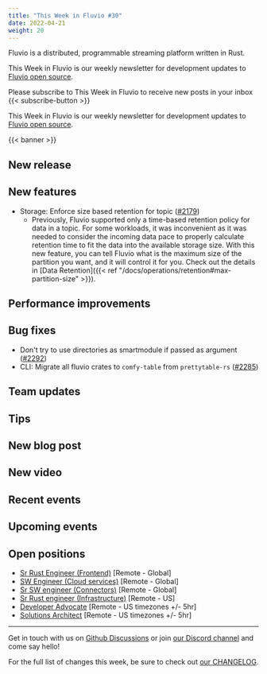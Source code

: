 ```yaml
---
title: "This Week in Fluvio #30"
date: 2022-04-21
weight: 20
---
```

Fluvio is a distributed, programmable streaming platform written in Rust.

This Week in Fluvio is our weekly newsletter for development updates to [Fluvio open source].

Please subscribe to This Week in Fluvio to receive new posts in your inbox
{{< subscribe-button >}}

This Week in Fluvio is our weekly newsletter for development updates to [Fluvio open source].

{{< banner >}}


## New release

## New features
* Storage: Enforce size based retention for topic ([#2179](https://github.com/infinyon/fluvio/issues/2179))
  * Previously, Fluvio supported only a time-based retention policy for data in a topic. For some workloads, it was inconvenient as it was needed to consider the incoming data pace to properly calculate retention time to fit the
  data into the available storage size. With this new feature, you can tell Fluvio what is the maximum size of the
  partition you want, and it will control it for you. Check out the details in
  [Data Retention]({{< ref "/docs/operations/retention#max-partition-size" >}}).

## Performance improvements

## Bug fixes
* Don't try to use directories as smartmodule if passed as argument ([#2292](https://github.com/infinyon/fluvio/issues/2292))
* CLI: Migrate all fluvio crates to `comfy-table` from `prettytable-rs` ([#2285](https://github.com/infinyon/fluvio/issues/2263))

## Team updates

## Tips

## New blog post

## New video

## Recent events

## Upcoming events

## Open positions
* [Sr Rust Engineer (Frontend)](https://www.infinyon.com/careers/cloud-ui-engineer-senior-level) [Remote - Global]
* [SW Engineer (Cloud services)](https://www.infinyon.com/careers/cloud-engineer-mid-level) [Remote - Global]
* [Sr SW engineer (Connectors)](https://www.infinyon.com/careers/connectors-engineer-senior-level) [Remote - Global]
* [Sr Rust engineer (Infrastructure)](https://www.infinyon.com/careers/infrastructure-engineer-senior-level) [Remote - US]
* [Developer Advocate](https://www.infinyon.com/careers/developer-advocate-mid-senior-level) [Remote - US timezones +/- 5hr]
* [Solutions Architect](https://www.infinyon.com/careers/solutions-architect) [Remote - US timezones +/- 5hr]


---

Get in touch with us on [Github Discussions] or join [our Discord channel] and come say hello!

For the full list of changes this week, be sure to check out [our CHANGELOG].

[Fluvio open source]: https://github.com/infinyon/fluvio
[our CHANGELOG]: https://github.com/infinyon/fluvio/blob/master/CHANGELOG.md
[our Discord channel]: https://discordapp.com/invite/bBG2dTz
[Github Discussions]: https://github.com/infinyon/fluvio/discussions
